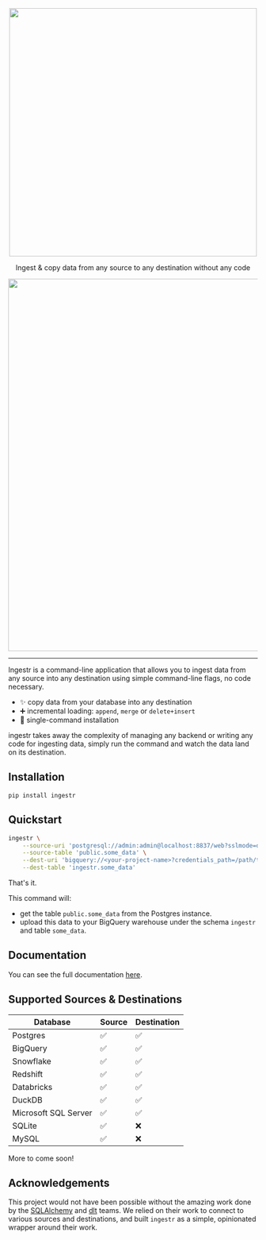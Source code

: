 <div align="center">
    <img src="https://github.com/bruin-data/ingestr/blob/main/resources/ingestr.svg" width="500" />
    <p>Ingest & copy data from any source to any destination without any code</p>
    <img src="https://github.com/bruin-data/ingestr/blob/main/resources/demo.gif" width="750" />
</div>


-----

Ingestr is a command-line application that allows you to ingest data from any source into any destination using simple command-line flags, no code necessary.

- ✨ copy data from your database into any destination
- ➕ incremental loading: `append`, `merge` or `delete+insert`
- 🐍 single-command installation

ingestr takes away the complexity of managing any backend or writing any code for ingesting data, simply run the command and watch the data land on its destination.


## Installation
```
pip install ingestr
```

## Quickstart

```bash
ingestr \
    --source-uri 'postgresql://admin:admin@localhost:8837/web?sslmode=disable' \
    --source-table 'public.some_data' \
    --dest-uri 'bigquery://<your-project-name>?credentials_path=/path/to/service/account.json' \
    --dest-table 'ingestr.some_data'
```

That's it.

This command will:
- get the table `public.some_data` from the Postgres instance.
- upload this data to your BigQuery warehouse under the schema `ingestr` and table `some_data`.

## Documentation
You can see the full documentation [here](https://bruindata.github.com/ingestr).


## Supported Sources & Destinations

| Database             | Source | Destination |
|----------------------|--------|-------------|
| Postgres             | ✅      | ✅         |
| BigQuery             | ✅      | ✅         |
| Snowflake            | ✅      | ✅         |
| Redshift             | ✅      | ✅         |
| Databricks           | ✅      | ✅         |
| DuckDB               | ✅      | ✅         |
| Microsoft SQL Server | ✅      | ✅         |
| SQLite               | ✅      | ❌         |
| MySQL                | ✅      | ❌         |

More to come soon!

## Acknowledgements
This project would not have been possible without the amazing work done by the [SQLAlchemy](https://www.sqlalchemy.org/) and [dlt](https://dlthub.com/) teams. We relied on their work to connect to various sources and destinations, and built `ingestr` as a simple, opinionated wrapper around their work.